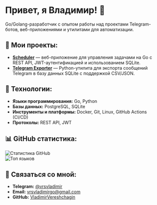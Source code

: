 # Привет, я Владимир! 👋  
Go/Golang-разработчик с опытом работы над проектами Telegram-ботов, веб-приложениями и утилитами для автоматизации.

## 💼 Мои проекты:
- **[Scheduler](https://github.com/VladimirVereshchagin/scheduler)** — веб-приложение для управления задачами на Go с REST API, JWT-аутентификацией и использованием SQLite.
- **[Telegram Exporter](https://github.com/VladimirVereshchagin/telegram_exporter)** — Python-утилита для экспорта сообщений Telegram в базу данных SQLite с поддержкой CSV/JSON.

## 🚀 Технологии:
- **Языки программирования:** Go, Python  
- **Базы данных:** PostgreSQL, SQLite  
- **Инструменты и платформы:** Docker, Git, Linux, GitHub Actions (CI/CD)  
- **Протоколы:** REST API, JWT

## 📊 GitHub статистика:
![Статистика GitHub](https://github-readme-stats.vercel.app/api?username=VladimirVereshchagin&show_icons=true&theme=tokyonight)  
![Топ языков](https://github-readme-stats.vercel.app/api/top-langs/?username=VladimirVereshchagin&layout=compact&theme=tokyonight)

## 📝 Связаться со мной:
- **Telegram:** [@vrsvladimir](https://t.me/vrsvladimir)  
- **Email:** [vrsvladimirgo@gmail.com](mailto:vrsvladimirgo@gmail.com)  
- **GitHub:** [VladimirVereshchagin](https://github.com/VladimirVereshchagin)
